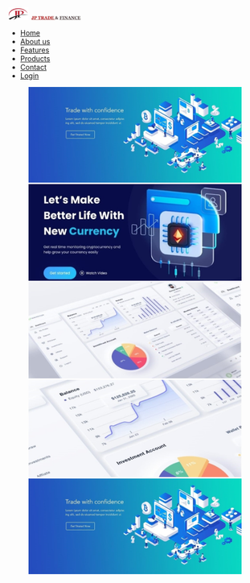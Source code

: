 <!DOCTYPE html>
<html lang="en">
<head>
    <script src="https://kit.fontawesome.com/62d31b8c11.js" crossorigin="anonymous"></script>    <meta charset="UTF-8">
    <title>JP Traders</title>
    <meta name = "viewport" content="width = device-width,initial-scale = 1.0">
    <link rel="stylesheet" href="home.css">

</head>

<body>

<nav>
   <label class="logo">
        <img class="image" src="abhi.jpg" width="8%" >
        <img class="image2" src="a.jpg" width="20%" >
    </label>
        <ul>
            <li><a class = "active" href ="#">Home</a></li>
            <li><a href ="about.html">About us</a></li>
            <li><a href ="#">Features</a></li>
            <li><a href ="products.html">Products</a></li>
            <li><a href ="contect.html">Contact</a></li>
            <li><a href ="#">Login</a></li>
        </ul>
</nav>

<div id="slider">
    <figure>
        <img src="img1.jpg">
        <img src="b2.jpg">
        <img src="b3.jpg">
        <img src="b4.jpg">
        <img src="img1.jpg">
    </figure>
</div>

</body>
</html>
